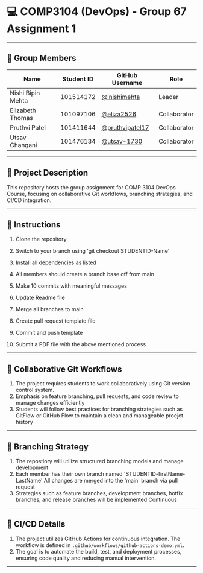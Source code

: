 # 💻 COMP3104 (DevOps) - Group 67 Assignment 1

---

## 👥 Group Members

| Name           | Student ID | GitHub Username                               | Role |
| -------------- | ---------- | --------------------------------------------- | ---- |
| Nishi Bipin Mehta  | 101514172  | [@inishimehta](https://github.com/inishimehta) | Leader |
| Elizabeth Thomas  | 101097106  | [@eliza2526](https://github.com/eliza2526) | Collaborator |
| Pruthvi Patel | 101411644 | [@pruthvipatel17](https://github.com/pruthvipatel17) | Collaborator |
| Utsav Changani | 101476134 | [@utsav-1730](https://github.com/utsav-1730) | Collaborator |
---

## 📝 Project Description
This repository hosts the group assignment for COMP 3104 DevOps Course, focusing on collaborative Git workflows, branching strategies, and CI/CD integration.


---

## 📜 Instructions
1. Clone the repository

2. Switch to your branch using 'git checkout STUDENTID-Name'

3. Install all dependencies as listed

4. All members should create a branch base off from main

5. Make 10 commits with meaningful messages

6. Update Readme file

7. Merge all branches to main

8. Create pull request template file

9. Commit and push template

10. Submit a PDF file with the above mentioned process


---

## 🤝 Collaborative Git Workflows
1. The project requires students to work collaboratively using Git version control system.
2. Emphasis on feature branching, pull requests, and code review to manage changes efficiently
3. Students will follow best practices for branching strategies such as GitFlow or GitHub Flow to maintain a clean and manageable proejct history

---

## 🌲 Branching Strategy
1. The repostiory will utilize structured branching models and manage development
2. Each member has their own branch named 'STUDENTID-firstName-LastName' All changes are merged into the 'main' branch via pull request
3. Strategies such as feature branches, development branches, hotfix branches, and release branches will be implemented
Continuous

---

## 🚀 CI/CD Details
1. The project utilizes GitHub Actions for continuous integration. The workflow is defined in `.github/workflows/github-actions-demo.yml`.
2. The goal is to automate the build, test, and deployment processes, ensuring code quality and reducing manual intervention.

---
